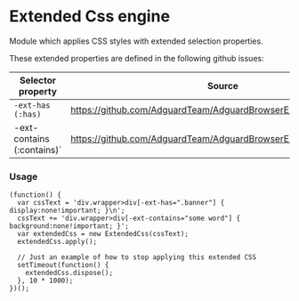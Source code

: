 # Extended Css engine

Module which applies CSS styles with extended selection properties.

These extended properties are defined in the following github issues:

Selector property | Source
--- | ---
`-ext-has (:has)` | https://github.com/AdguardTeam/AdguardBrowserExtension/issues/321
-ext-contains (:contains)` | https://github.com/AdguardTeam/AdguardBrowserExtension/issues/321

### Usage
```
(function() {
  var cssText = 'div.wrapper>div[-ext-has=".banner"] { display:none!important; }\n';
  cssText += 'div.wrapper>div[-ext-contains="some word"] { background:none!important; }';
  var extendedCss = new ExtendedCss(cssText);
  extendedCss.apply();
  
  // Just an example of how to stop applying this extended CSS
  setTimeout(function() {
    extendedCss.dispose();
  }, 10 * 1000);
})();
```
